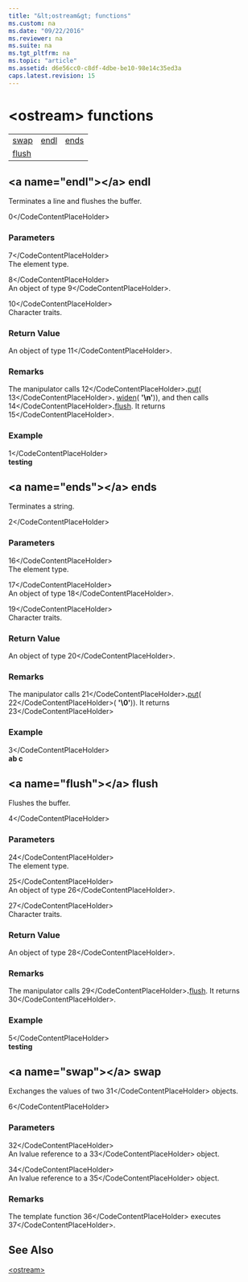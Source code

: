 ```yaml
---
title: "&lt;ostream&gt; functions"
ms.custom: na
ms.date: "09/22/2016"
ms.reviewer: na
ms.suite: na
ms.tgt_pltfrm: na
ms.topic: "article"
ms.assetid: d6e56cc0-c8df-4dbe-be10-98e14c35ed3a
caps.latest.revision: 15
---
```

# &lt;ostream&gt; functions
||||  
|-|-|-|  
|[swap](#swap)|[endl](#endl)|[ends](#ends)|  
|[flush](#flush)|  
  
##  \<a name="endl">\</a>  endl  
 Terminates a line and flushes the buffer.  
  
<CodeContentPlaceHolder>0\</CodeContentPlaceHolder>  
### Parameters  
 <CodeContentPlaceHolder>7\</CodeContentPlaceHolder>  
 The element type.  
  
 <CodeContentPlaceHolder>8\</CodeContentPlaceHolder>  
 An object of type <CodeContentPlaceHolder>9\</CodeContentPlaceHolder>.  
  
 <CodeContentPlaceHolder>10\</CodeContentPlaceHolder>  
 Character traits.  
  
### Return Value  
 An object of type <CodeContentPlaceHolder>11\</CodeContentPlaceHolder>.  
  
### Remarks  
 The manipulator calls <CodeContentPlaceHolder>12\</CodeContentPlaceHolder>**.**[put](../vs140/basic_ostream-class.md#basic_ostream__put)( <CodeContentPlaceHolder>13\</CodeContentPlaceHolder>**.** [widen](../vs140/basic_ios-class.md#basic_ios__widen)( **'\n'**)), and then calls <CodeContentPlaceHolder>14\</CodeContentPlaceHolder>**.**[flush](../vs140/basic_ostream-class.md#basic_ostream__flush). It returns <CodeContentPlaceHolder>15\</CodeContentPlaceHolder>.  
  
### Example  
  
<CodeContentPlaceHolder>1\</CodeContentPlaceHolder>  
  **testing**    
##  \<a name="ends">\</a>  ends  
 Terminates a string.  
  
<CodeContentPlaceHolder>2\</CodeContentPlaceHolder>  
### Parameters  
 <CodeContentPlaceHolder>16\</CodeContentPlaceHolder>  
 The element type.  
  
 <CodeContentPlaceHolder>17\</CodeContentPlaceHolder>  
 An object of type <CodeContentPlaceHolder>18\</CodeContentPlaceHolder>.  
  
 <CodeContentPlaceHolder>19\</CodeContentPlaceHolder>  
 Character traits.  
  
### Return Value  
 An object of type <CodeContentPlaceHolder>20\</CodeContentPlaceHolder>.  
  
### Remarks  
 The manipulator calls <CodeContentPlaceHolder>21\</CodeContentPlaceHolder>**.**[put](../vs140/basic_ostream-class.md#basic_ostream__put)( <CodeContentPlaceHolder>22\</CodeContentPlaceHolder>( **'\0'**)). It returns <CodeContentPlaceHolder>23\</CodeContentPlaceHolder>  
  
### Example  
  
<CodeContentPlaceHolder>3\</CodeContentPlaceHolder>  
  **ab c**    
##  \<a name="flush">\</a>  flush  
 Flushes the buffer.  
  
<CodeContentPlaceHolder>4\</CodeContentPlaceHolder>  
### Parameters  
 <CodeContentPlaceHolder>24\</CodeContentPlaceHolder>  
 The element type.  
  
 <CodeContentPlaceHolder>25\</CodeContentPlaceHolder>  
 An object of type <CodeContentPlaceHolder>26\</CodeContentPlaceHolder>.  
  
 <CodeContentPlaceHolder>27\</CodeContentPlaceHolder>  
 Character traits.  
  
### Return Value  
 An object of type <CodeContentPlaceHolder>28\</CodeContentPlaceHolder>.  
  
### Remarks  
 The manipulator calls <CodeContentPlaceHolder>29\</CodeContentPlaceHolder>**.**[flush](../vs140/basic_ostream-class.md#basic_ostream__flush). It returns <CodeContentPlaceHolder>30\</CodeContentPlaceHolder>.  
  
### Example  
  
<CodeContentPlaceHolder>5\</CodeContentPlaceHolder>  
  **testing**    
##  \<a name="swap">\</a>  swap  
 Exchanges the values of two <CodeContentPlaceHolder>31\</CodeContentPlaceHolder> objects.  
  
<CodeContentPlaceHolder>6\</CodeContentPlaceHolder>  
### Parameters  
 <CodeContentPlaceHolder>32\</CodeContentPlaceHolder>  
 An lvalue reference to a <CodeContentPlaceHolder>33\</CodeContentPlaceHolder> object.  
  
 <CodeContentPlaceHolder>34\</CodeContentPlaceHolder>  
 An lvalue reference to a <CodeContentPlaceHolder>35\</CodeContentPlaceHolder> object.  
  
### Remarks  
 The template function <CodeContentPlaceHolder>36\</CodeContentPlaceHolder> executes <CodeContentPlaceHolder>37\</CodeContentPlaceHolder>.  
  
## See Also  
 [&lt;ostream&gt;](../vs140/-ostream-.md)